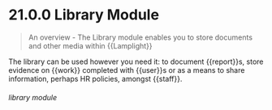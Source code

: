# 21.0.0    Library Module

> An overview - The Library module enables you to store documents and other media within {{Lamplight}} 

The library can be used however you need it: to document {{report}}s, store evidence on {{work}} completed with {{user}}s or as a means to share information, perhaps HR policies, amongst {{staff}}. 

###### library module

